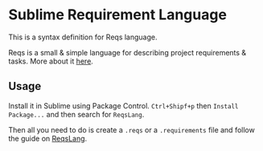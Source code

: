 # Sublime Requirement Language

This is a syntax definition for Reqs language.

Reqs is a small & simple language for describing project requirements & tasks. More about it [here](https://github.com/petarslovic/reqs-lang).

## Usage

Install it in Sublime using Package Control. `Ctrl+Shipf+p` then `Install Package...` and then search for `ReqsLang`.

Then all you need to do is create a `.reqs` or a `.requirements` file and follow the guide on [ReqsLang](https://github.com/petarslovic/reqs-lang).